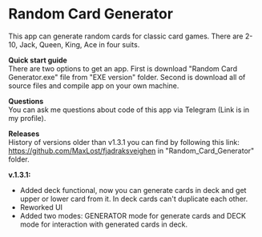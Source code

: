 # Random Card Generator
This app can generate random cards for classic card games. There are 2-10, Jack, Queen, King, Ace in four suits.

__Quick start guide__ <br />
There are two options to get an app. First is download "Random Card Generator.exe" file from "EXE version" folder. Second is download all of source files and compile app on your own machine.

__Questions__ <br />
You can ask me questions about code of this app via Telegram (Link is in my profile).

__Releases__ <br />
History of versions older than v1.3.1 you can find by following this link: https://github.com/MaxLost/fjadraksveighen in "Random_Card_Generator" folder.

__v.1.3.1:__
- Added deck functional, now you can generate cards in deck and get upper or lower card from it. In deck cards can't duplicate each other.
- Reworked UI
- Added two modes: GENERATOR mode for generate cards and DECK mode for interaction with generated cards in deck.
